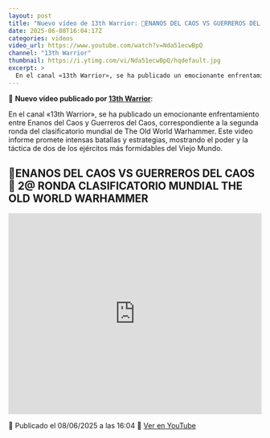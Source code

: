 ```yaml
---
layout: post
title: "Nuevo vídeo de 13th Warrior: 🎲ENANOS DEL CAOS VS GUERREROS DEL CAOS🎲 2@ RONDA CLASIFICATORIO MUNDIAL THE OLD WORLD WARHAMMER"
date: 2025-06-08T16:04:17Z
categories: videos
video_url: https://www.youtube.com/watch?v=Nda51ecwBpQ
channel: "13th Warrior"
thumbnail: https://i.ytimg.com/vi/Nda51ecwBpQ/hqdefault.jpg
excerpt: >
  En el canal «13th Warrior», se ha publicado un emocionante enfrentamiento entre Enanos del Caos y Guerreros del Caos, correspondiente a la segunda ronda del clasificatorio mundial de The Old World Warhammer. Este video informe promete intensas batallas y estrategias, mostrando el poder y la táctica de dos de los ejércitos más formidables del Viejo Mundo.
---
```


🎥 **Nuevo vídeo publicado por [13th Warrior](https://www.youtube.com/channel/UCYOhXS04iLg68Sro80yF_1w)**:

En el canal «13th Warrior», se ha publicado un emocionante enfrentamiento entre Enanos del Caos y Guerreros del Caos, correspondiente a la segunda ronda del clasificatorio mundial de The Old World Warhammer. Este video informe promete intensas batallas y estrategias, mostrando el poder y la táctica de dos de los ejércitos más formidables del Viejo Mundo.

## 🎲ENANOS DEL CAOS VS GUERREROS DEL CAOS🎲 2@ RONDA CLASIFICATORIO MUNDIAL THE OLD WORLD WARHAMMER

<iframe width="100%" height="400" src="https://www.youtube.com/embed/Nda51ecwBpQ" frameborder="0" allowfullscreen></iframe>

📅 Publicado el 08/06/2025 a las 16:04
🔗 [Ver en YouTube](https://www.youtube.com/watch?v=Nda51ecwBpQ)
